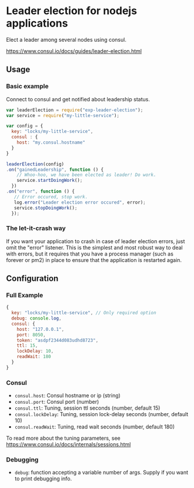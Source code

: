 # Leader election for nodejs applications

Elect a leader among several nodes using consul.

https://www.consul.io/docs/guides/leader-election.html

## Usage

### Basic example

Connect to consul and get notified about leadership status.

```javascript
var leaderElection = require("exp-leader-election");
var service = require("my-little-service");

var config = {
  key: "locks/my-little-service",
  consul : {
    host: "my.consul.hostname"
  }
}

leaderElection(config)
.on("gainedLeadership", function () {
    // Whoo-hoo, we have been elected as leader! Do work.
    service.startDoingWork();
  })
.on("error", function () {
   // Error occured, stop work.
   log.error("Leader election error occured", error);
   service.stopDoingWork();
  });
```

### The let-it-crash way

If you want your application to crash in case of leader election errors, just omit the
"error" listener. This is the simplest and most robust way to deal with errors,
but it requires that you have a process manager (such as forever or pm2) in place to
ensure that the application is restarted again.

## Configuration

### Full Example

```javascript
{
  key: "locks/my-little-service", // Only required option
  debug: console.log,
  consul: {
    host: "127.0.0.1",
    port: 8050,
    token: "asdpf2344d083udhd8723",
    ttl: 15,
    lockDelay: 10,
    readWait: 180
  }
}
```
### Consul

* `consul.host`: Consul hostname or ip (string)
* `consul.port`: Consul port (number)
* `consul.ttl`: Tuning, session ttl seconds (number, default 15)
* `consul.lockDelay`: Tuning, session lock-delay seconds (number, default 10)
* `consul.readWait`: Tuning, read wait seconds (number, default 180)

To read more about the tuning parameters, see
https://www.consul.io/docs/internals/sessions.html

### Debugging

* `debug`: function accepting a variable number of args. Supply if you want to print debugging info.
